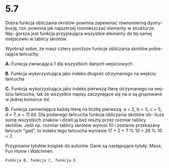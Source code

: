 # 5.7

Dobra funkcja obliczania skrótów powinna zapewniać równomierną dystry-
bucję, tzn. powinna jak najszerzej rozmieszczać elementy w strukturze. Naj-
gorsza jest funkcja przypisująca wszystkie elementy do tej samej miejscówki
w tablicy skrótów.

Wyobraź sobie, że masz cztery poniższe funkcje obliczania skrótów pobie-
rające łańcuchy.

**A.** Funkcja zwracająca 1 dla wszystkich danych wejściowych

**B.** Funkcja wykorzystująca jako indeks długość otrzymanego na wejściu łańcucha

**C.** Funkcja wykorzystująca jako indeks pierwszą literę otrzymanego na wej-
ściu łańcucha, tak że wszystkie napisy zaczynające się na _a_ są grupowane
w jednej komórce itd.

**D.** Funkcja zamieniająca każdą literę na liczbę pierwszą: a = 2, b = 3, c = 5,
d = 7, e = 11 itd. Dla podanego łańcucha funkcja obliczania skrótów ob-
licza sumę wszystkich znaków i dzieli ją bez reszty przez rozmiar tablicy
skrótów. Jeśli np. rozmiar tablicy skrótów wynosi 10 i zostanie przekazany
łańcuch "gad", to indeks tego łańcucha wyniesie 17 + 2 + 7 % 10 = 26 %
10 = 2

Przypisanie tytułów książek do autorów. Dane są następujące tytuły:
Maus, Fun Home i Watchmen.

```text
Funkcja B, funkcja C, funkcja D
```
